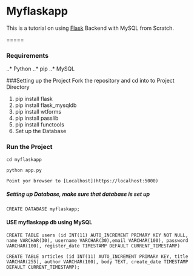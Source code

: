 # Myflaskapp
This is a tutorial on using [Flask](https://github.com/pallets/flask) Backend with MySQL from Scratch. 

=====

### Requirements
..* Python
..* pip
..* MySQL

###Setting up the Project
Fork the repository and cd into to Project Directory
1. pip install flask
2. pip install flask_mysqldb
3. pip install wtforms
4. pip install passlib
5. pip install functools
6. Set up the Database

### Run the Project
`cd myflaskapp`

`python app.py`

`Point yor browser to [Localhost](https://localhost:5000)`


##### Setting up Database, make sure that database is set up
`CREATE DATABASE myflaskapp;`

#### USE myflaskapp db using MySQL
`CREATE TABLE users (id INT(11) AUTO_INCREMENT PRIMARY KEY NOT NULL, name VARCHAR(30), username VARCHAR(30),email VARCHAR(100), password VARCHAR(100), register_date TIMESTAMP DEFAULT CURRENT_TIMESTAMP)`

```CREATE TABLE articles (id INT(11) AUTO_INCREMENT PRIMARY KEY, title VARCHAR(255), author VARCHAR(100), body TEXT, create_date TIMESTAMP DEFAULT CURRENT_TIMESTAMP);```
